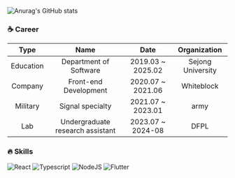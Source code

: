 ![Anurag's GitHub stats](https://github-readme-stats.vercel.app/api?username=eunsolkang&count_private=true)

### :coffee: Career

|    Type   |          Name          |    Date    |    Organization   |
|:---------:|:----------------------:|:----------:|:-----------------:|
| Education | Department of Software | 2019.03 ~ 2025.02  | Sejong University |
|  Company  |  Front-end Development | 2020.07 ~ 2021.06 |     Whiteblock    |
|  Military  |  Signal specialty | 2021.07 ~ 2023.01 |  army  |
|  Lab  |  Undergraduate research assistant | 2023.07 ~ 2024-08 |  DFPL  |

### :fire: Skills

![React](https://img.shields.io/badge/React-49d6f9?style=flat-square&logo=react&logoColor=white) 
![Typescript](https://img.shields.io/badge/Typescript-3178C6?style=flat-square&logo=typescript&logoColor=white) 
![NodeJS](https://img.shields.io/badge/NodeJS-339933?style=flat-square&logo=node.js&logoColor=white)
![Flutter](https://img.shields.io/badge/Flutter-02569B?style=flat-square&logo=flutter&logoColor=white)


